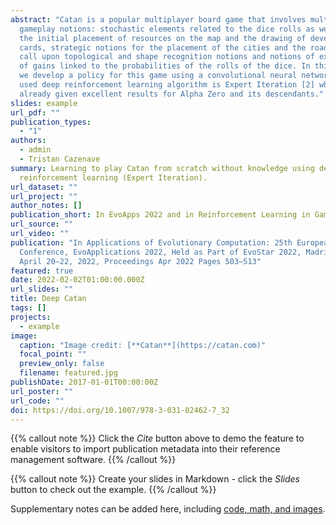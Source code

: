 ```yaml
---
abstract: "Catan is a popular multiplayer board game that involves multiple
  gameplay notions: stochastic elements related to the dice rolls as well as to
  the initial placement of resources on the map and the drawing of development
  cards, strategic notions for the placement of the cities and the roads which
  call upon topological and shape recognition notions and notions of expectation
  of gains linked to the probabilities of the rolls of the dice. In this paper,
  we develop a policy for this game using a convolutional neural network. The
  used deep reinforcement learning algorithm is Expert Iteration [2] which has
  already given excellent results for Alpha Zero and its descendants."
slides: example
url_pdf: ""
publication_types:
  - "1"
authors:
  - admin
  - Tristan Cazenave
summary: Learning to play Catan from scratch without knowledge using deep
  reinforcement learning (Expert Iteration).
url_dataset: ""
url_project: ""
author_notes: []
publication_short: In EvoApps 2022 and in Reinforcement Learning in Games at AAAI 2022
url_source: ""
url_video: ""
publication: "In Applications of Evolutionary Computation: 25th European
  Conference, EvoApplications 2022, Held as Part of EvoStar 2022, Madrid, Spain,
  April 20–22, 2022, Proceedings Apr 2022 Pages 503–513"
featured: true
date: 2022-02-02T01:00:00.000Z
url_slides: ""
title: Deep Catan
tags: []
projects:
  - example
image:
  caption: "Image credit: [**Catan**](https://catan.com)"
  focal_point: ""
  preview_only: false
  filename: featured.jpg
publishDate: 2017-01-01T00:00:00Z
url_poster: ""
url_code: ""
doi: https://doi.org/10.1007/978-3-031-02462-7_32
---
```


{{% callout note %}}
Click the _Cite_ button above to demo the feature to enable visitors to import publication metadata into their reference management software.
{{% /callout %}}

{{% callout note %}}
Create your slides in Markdown - click the _Slides_ button to check out the example.
{{% /callout %}}

Supplementary notes can be added here, including [code, math, and images](https://wowchemy.com/docs/writing-markdown-latex/).
